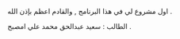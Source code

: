 اول مشروع لي في هذا البرنامج , والقادم اعظم  بإذن الله .

   الطالب : سعيد عبدالحق محمد علي امصبح .
